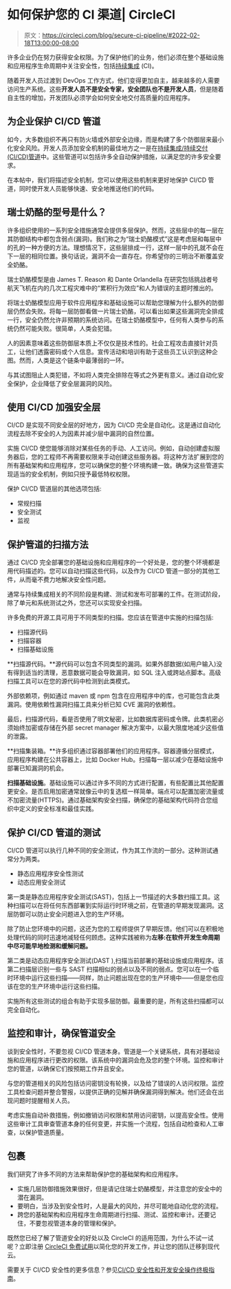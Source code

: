 # 如何保护您的 CI 渠道| CircleCI

> 原文：<https://circleci.com/blog/secure-ci-pipeline/#2022-02-18T13:00:00-08:00>

许多企业仍在努力获得安全权限。为了保护他们的业务，他们必须在整个基础设施和应用程序生命周期中关注安全性，包括[持续集成](https://circleci.com/continuous-integration/) (CI)。

随着开发人员过渡到 DevOps 工作方式，他们变得更加自主，越来越多的人需要访问生产系统。这些**开发人员不是安全专家，安全团队也不是开发人员**，但是随着自主性的增加，开发团队必须学会如何安全地交付高质量的应用程序。

## 为企业保护 CI/CD 管道

如今，大多数组织不再只有防火墙或外部安全边缘，而是构建了多个防御层来最小化安全风险。开发人员添加安全机制的最佳地方之一是在[持续集成/持续交付(CI/CD)管道](https://circleci.com/blog/what-is-a-ci-cd-pipeline/)中。这些管道可以包括许多全自动保护措施，以满足您的许多安全要求。

在本帖中，我们将描述安全机制，您可以使用这些机制来更好地保护 CI/CD 管道，同时使开发人员能够快速、安全地推送他们的代码。

## 瑞士奶酪的型号是什么？

许多组织使用的一系列安全措施通常会提供多层保护。然而，这些层中的每一层在其防御结构中都包含弱点(漏洞)。我们称之为“瑞士奶酪模式”这是考虑层和每层中的孔的一种方便的方法。理想情况下，这些层排成一行，这样一层中的孔就不会在下一层的相同位置。换句话说，漏洞不会一直存在。你希望你的三明治不断覆盖安全奶酪。

瑞士奶酪模型是由 James T. Reason 和 Dante Orlandella 在研究包括挑战者号航天飞机在内的几次工程灾难中的“累积行为效应”和人为错误的主题时推出的。

将瑞士奶酪模型应用于软件应用程序和基础设施可以帮助您理解为什么额外的防御层仍然会失败。将每一层防御看做一片瑞士奶酪，可以看出如果这些漏洞完全排成一行，安全仍然允许非预期的系统访问。在瑞士奶酪模型中，任何有人类参与的系统仍然可能失败。很简单，人类会犯错。

人的因素意味着这些防御层本质上不仅仅是技术性的。社会工程攻击直接针对员工，让他们透露密码或个人信息。宣传活动和培训有助于这些员工认识到这种企图。然而，人类是这个链条中最薄弱的一环。

与其试图阻止人类犯错，不如将人类完全排除在等式之外更有意义。通过自动化安全保护，企业降低了安全层漏洞的风险。

## 使用 CI/CD 加强安全层

CI/CD 是实现不同安全层的好地方，因为 CI/CD 完全是自动化。这是通过自动化流程去除不安全的人为因素并减少层中漏洞的自然位置。

实施 CI/CD 使您能够消除对某些任务的手动、人工访问。例如，自动创建虚拟服务器后，您的工程师不再需要权限来手动创建这些服务器。将这种方法扩展到您的所有基础架构和应用程序，您可以确保您的整个环境构建一致。确保为这些管道实现适当的安全机制，例如只授予最低特权权限。

保护 CI/CD 管道层的其他选项包括:

*   常规扫描
*   安全测试
*   监视

## 保护管道的扫描方法

通过 CI/CD 完全部署您的基础设施和应用程序的一个好处是，您的整个环境都是用代码描述的。您可以自动扫描这些代码，以及作为 CI/CD 管道一部分的其他工件，从而毫不费力地解决安全性问题。

通常与持续集成相关的不同阶段是构建、测试和发布可部署的工件。在测试阶段，除了单元和系统测试之外，您还可以实现安全扫描。

许多免费的开源工具可用于不同类型的扫描。您应该在管道中实施的扫描包括:

*   扫描源代码
*   扫描容器
*   扫描基础设施

**扫描源代码。**源代码可以包含不同类型的漏洞。如果外部数据(如用户输入)没有得到适当的清理，恶意数据可能会导致漏洞，如 SQL 注入或跨站点脚本。高级扫描工具可以在您的源代码中检测到此类模式。

外部依赖项，例如通过 maven 或 npm 包含在应用程序中的库，也可能包含此类漏洞。使用依赖性漏洞扫描工具来分析已知 CVE 漏洞的依赖性。

最后，扫描源代码，看是否使用了明文秘密，比如数据库密码或令牌。此类机密必须始终加密或存储在外部 secret manager 解决方案中，以最大限度地减少这些值的泄露。

**扫描集装箱。**许多组织通过容器部署他们的应用程序。容器遵循分层模式，应用程序构建在公共容器上，比如 Docker Hub。扫描每一层以减少在基础设施中部署已知漏洞的机会。

**扫描基础设施**。基础设施可以通过许多不同的方式进行配置，有些配置比其他配置更安全。是否启用加密通常就像云中的复选框一样简单。端点可以配置加密流量或不加密流量(HTTPS)。通过基础架构安全扫描，确保您的基础架构代码符合您组织中定义的安全标准和最佳实践。

## 保护 CI/CD 管道的测试

CI/CD 管道可以执行几种不同的安全测试，作为其工作流的一部分。这种测试通常分为两类。

*   静态应用程序安全性测试
*   动态应用安全测试

第一类是静态应用程序安全测试(SAST)，包括上一节描述的大多数扫描工具。这种扫描可以在将任何东西部署到实际运行时环境之前，在管道的早期发现漏洞。这层防御可以防止安全问题进入您的生产环境。

除了防止您环境中的问题，这还为您的工程师提供了早期反馈。他们可以在积极地处理代码的同时迅速地减轻任何顾虑。这种实践被称为**左移:在软件开发生命周期中尽可能早地检测和缓解问题。**

第二类是动态应用程序安全测试(DAST ),扫描当前部署的基础设施或应用程序。该第二扫描层识别一些与 SAST 扫描相似的弱点以及不同的弱点。您可以在一个临时环境中运行这些扫描——同样，防止问题出现在您的生产环境中——但是您也应该在您的生产环境中运行这些扫描。

实施所有这些测试的组合有助于实现多层防御。最重要的是，所有这些扫描都可以完全自动化。

## 监控和审计，确保管道安全

谈到安全性时，不要忽视 CI/CD 管道本身。管道是一个关键系统，具有对基础设施和应用程序进行更改的权限。该系统中的漏洞会危及您的整个环境。监控和审计您的管道，以确保它们按预期工作并且安全。

与您的管道相关的风险包括访问密钥没有轮换，以及给了错误的人访问权限。监控工具检查问题并整合警报，以提供正确的见解并确保漏洞得到解决。他们还会在出现问题时提醒相关人员。

考虑实施自动补救措施，例如撤销访问权限和禁用访问密钥，以提高安全性。使用这些审计工具审查管道本身的任何变更，并实施一个流程，包括自动检查和人工审查，以保护管道质量。

## 包裹

我们研究了许多不同的方法来帮助保护您的基础架构和应用程序。

*   实施几层防御措施效果很好，但是请记住瑞士奶酪模型，并注意您的安全中的潜在漏洞。
*   要明白，当涉及到安全性时，人是最大的风险，并尽可能地自动化您的流程。
*   跨您的基础架构和应用程序生命周期进行扫描、测试、监控和审计。还要记住，不要忽视管道本身的管理和保护。

既然您已经了解了管道安全的好处以及 CircleCI 的适用范围，为什么不试一试呢？立即注册 [CircleCI 免费试用](https://circleci.com/signup/)以简化您的开发工作，并让您的团队迁移到现代云。

需要关于 CI/CD 安全性的更多信息？参见[CI/CD 安全性和开发安全操作终极指南](https://circleci.com/blog/security-best-practices-for-ci-cd/)。